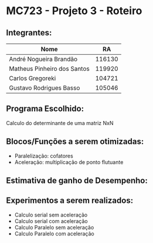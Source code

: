 # MC723 - Projeto 3 - Roteiro

## Integrantes:

| Nome|RA|
|---|---|
|André Nogueira Brandão |116130|
|Matheus Pinheiro dos Santos |119920|
|Carlos Gregoreki| 104721|
|Gustavo Rodrigues Basso| 105046|

## Programa Escolhido:
Calculo do determinante de uma matriz NxN


## Blocos/Funções a serem otimizadas:
- Paralelização: cofatores
- Aceleração: multiplicação de ponto flutuante 

## Estimativa de ganho de Desempenho:

## Experimentos a serem realizados:
- Calculo serial sem aceleração
- Calculo serial com aceleração
- Calculo Paralelo sem aceleração
- Calculo Paralelo com aceleração

